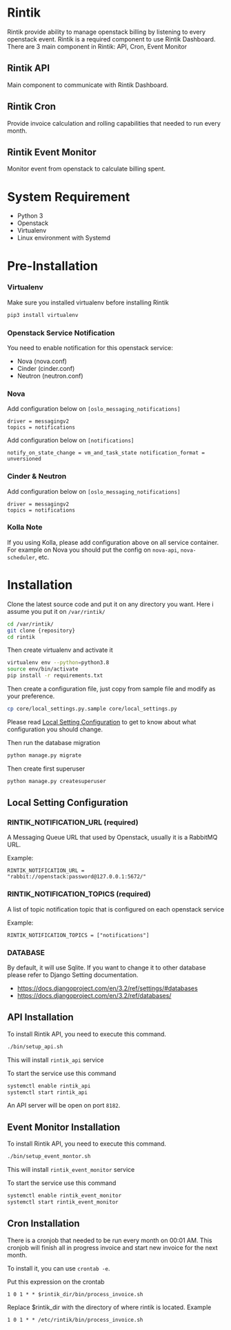 
# Rintik

Rintik provide ability to manage openstack billing by listening to every openstack event. Rintik is a required component to use Rintik Dashboard. There are 3 main component in Rintik: API, Cron, Event Monitor 

## Rintik API
Main component to communicate with Rintik Dashboard.

## Rintik Cron
Provide invoice calculation and rolling capabilities that needed to run every month.

## Rintik Event Monitor
Monitor event from openstack to calculate billing spent.

# System Requirement
- Python 3
- Openstack
- Virtualenv
- Linux environment with Systemd

# Pre-Installation

### Virtualenv
Make sure you installed virtualenv before installing Rintik

```bash
pip3 install virtualenv
```

### Openstack Service Notification
You need to enable notification for this openstack service:
- Nova (nova.conf)
- Cinder (cinder.conf)
- Neutron (neutron.conf)

### Nova
Add configuration below on `[oslo_messaging_notifications]`

```
driver = messagingv2 
topics = notifications
```

Add configuration below on `[notifications]`

``
notify_on_state_change = vm_and_task_state
notification_format = unversioned
``

### Cinder & Neutron

Add configuration below on `[oslo_messaging_notifications]`

```
driver = messagingv2 
topics = notifications
```

### Kolla Note
If you using Kolla, please add configuration above on all service container. For example on Nova you should put the config on `nova-api`, `nova-scheduler`, etc.

# Installation

Clone the latest source code and put it on any directory you want. Here i assume you put it on `/var/rintik/`

```bash
cd /var/rintik/
git clone {repository}
cd rintik
```

Then create virtualenv and activate it
```bash
virtualenv env --python=python3.8
source env/bin/activate
pip install -r requirements.txt
```

Then create a configuration file, just copy from sample file and modify as your preference.

```bash
cp core/local_settings.py.sample core/local_settings.py
```

Please read [Local Setting Configuration](#local-setting-configuration) to get to know about what configuration you should change.

Then run the database migration

```bash
python manage.py migrate
```

Then create first superuser

```bash
python manage.py createsuperuser
```

## Local Setting Configuration

### RINTIK_NOTIFICATION_URL (required)
A Messaging Queue URL that used by Openstack, usually it is a RabbitMQ URL.

Example: 
```
RINTIK_NOTIFICATION_URL = "rabbit://openstack:password@127.0.0.1:5672/"
```

### RINTIK_NOTIFICATION_TOPICS (required)
A list of topic notification topic that is configured on each openstack service

Example: 
```
RINTIK_NOTIFICATION_TOPICS = ["notifications"]
```


### DATABASE
By default, it will use Sqlite. If you want to change it to other database please refer to Django Setting documentation.

- https://docs.djangoproject.com/en/3.2/ref/settings/#databases
- https://docs.djangoproject.com/en/3.2/ref/databases/

## API Installation

To install Rintik API, you need to execute this command.

```bash
./bin/setup_api.sh
```

This will install `rintik_api` service

To start the service use this command
```bash
systemctl enable rintik_api
systemctl start rintik_api
```

An API server will be open on port `8182`. 

## Event Monitor Installation

To install Rintik API, you need to execute this command.

```bash
./bin/setup_event_montor.sh
```


This will install `rintik_event_monitor` service

To start the service use this command
```bash
systemctl enable rintik_event_monitor
systemctl start rintik_event_monitor
```

## Cron Installation

There is a cronjob that needed to be run every month on 00:01 AM. This cronjob will finish all in progress invoice and start new invoice for the next month.

To install it, you can use `crontab -e`.

Put this expression on the crontab

```
1 0 1 * * $rintik_dir/bin/process_invoice.sh 
```

Replace $rintik_dir with the directory of where rintik is located. Example
```
1 0 1 * * /etc/rintik/bin/process_invoice.sh
```